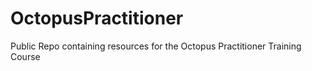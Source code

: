# OctopusPractitioner
Public Repo containing resources for the Octopus Practitioner Training Course
